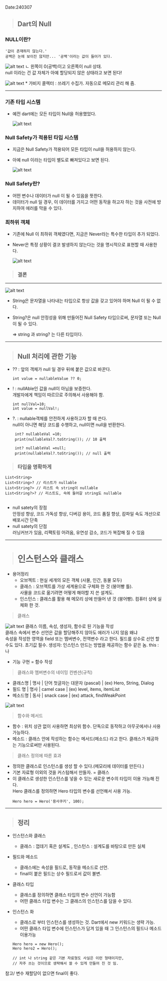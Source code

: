 Date:240307

> ## Dart의 Null

 ### NULL이란?  
    '값이 존재하지 않는다.'  
    공백은 눈에 보이진 않지만... '공백'이라는 값이 들어가 있다.  
![alt text](image-3.png)
 ㄴ 왼쪽이 0(공백)이고 오른쪽이 null 상태.  
 null 이라는 건 값 자체가 아예 할당되지 않은 상태라고 보면 된다!  

 ![alt text](image-7.png)
    * 가비지 콜렉터 : 쓰레기 수집가. 자동으로 메모리 관리 해 줌.

---- 

### 기존 타입 시스템
- 예전 dart에는 모든 타입이 Null을 허용했었다.
  
    ![alt text](image-4.png)

### Null Safety가 적용된 타입 시스템
- 지금은 Null Safety가 적용되어 모든 타입이 null을 허용하지 않는다.  
- 아예 null 이라는 타입이 별도로 빠져있다고 보면 된다.
  
    ![alt text](image-11.png)

### Null Safety란?
- 어떤 변수나 데이터가 null 이 될 수 있음을 뜻한다.
- 데이터가 null 일 경우, 이 데이터를 가지고 어떤 동작을 하고자 하는 것을 사전에 방지하여 에러를 막을 수 있다.

### 최하위 객체  
- 기존에 Null 이 최하위 객체였다면, 지금은 Never라는 특수한 타입이 추가 되었다.
- Never은 특정 상황이 결코 발생하지 않는다는 것을 명시적으로 표현할 때 사용한다. 
  
    ![alt text](image-6.png)
  

> ### 결론  
----  
![alt text](image-10.png)
  
  - String은 문자열을 나타내는 타입으로 항상 값을 갖고 있어야 하며 Null 이 될 수 없다.
  - String?은 null 안정성을 위해 만들어진 Null Safety 타입으로써, 문자열 또는 Null 이 될 수 있다.
  
    => string 과 string? 는 다른 타입이다.  

----  
 

> ## Null 처리에 관한 기능
-  ??  : 앞의 객체가 null 일 경우 뒤에 붙은 값으로 바꾼다.
 
    ~~~
    int value = nullableValue ?? 0;
    ~~~

-  ! : nullAble인 값을 null이 아님을 보증한다.  
개발자에게 책임이 따르므로 주의해서 사용해야 함.
    ~~~
    int nullVal=10;
    int value = nullVal!;
    ~~~
    
-  ?.  :  nullable객체를 안전하게 사용하고자 할 때 쓴다.  
  null이 아니면 해당 코드를 수행하고, null이면 null을 반환한다.  

    ~~~
     int? nullableVal =10;
     print(nullableVal?.toString()); // 10 출력

     int? nullableVal =null;
     print(nullableVal?.toString()); // null 출력
    ~~~


> ### 타입을 명확하게
~~~
List<String>
List<String>? // 리스트가 nullable
List<String?> // 리스트 속 string이 nullable
List<String?>? // 리스트도, 속에 들어갈 string도 nullable
    
~~~
- null satety의 장점  
   안정성 향상, 코드 가독성 향상, 디버깅 용이, 코드 품질 향상, 캄파일 속도 개선으로 배포시간 단축
- null satety의 단점  
   러닝커브가 있음, 리팩토링 어려움, 유연성 감소, 코드가 복잡해 질 수 있음


----  


> # 인스턴스와 클래스  
> 
- 용어정리
  - 오브젝트 : 현실 세개의 모든 객체 (사물, 인간, 동물 모두)
  - 클래스 : 오브젝트를 가상 세계용으로 구체화 한 것 (붕어빵 틀).  
            사물을 코드로 옮기려면 어떻게 해야할 지 쓴 설계도.
  - 인스턴스 : 클래스를 활용 해 메모리 상에 만들어 낸 것 (붕어빵). 컴퓨터 상에 실체화 한 것.

> 클래스

   ![alt text](image-8.png)
  클래스 이름, 속성, 생성자, 함수로 된 기능을 작성  
  클래스 속에서 변수 선언은 값을 할당해주지 않아도 에러가 나지 않음 왜냐  
  속성을 작성한 영역을 field 또는 멤버변수, 전역변수 라고 한다.
  필드를 상수로 선언 할 수도 있다. 초기값 필수.
  생성자: 인스턴스 만드는 방법을 제공하는 함수 같은 놈. this : 나

  - 기능 구현 = 함수 작성  
  
> 클래스와 멤버변수의 네이밍 컨벤션(규칙)
  - 클래스명 | 명사 | 단어 첫글자는 대문자 (pascal) | (ex) Hero, String, Dialog
  - 필드 명 | 명사 | camel case | (ex) level, items, itemList
  - 메소드명 | 동사 | snack case | (ex) attack, findWeakPoint  
  
  ![alt text](image-9.png)
  
> 함수와 메서드  
 
  - 함수 : 위치 상관 없이 사용하면 최상위 함수. 단독으로 동작하고 아무곳에서나 사용 가능하다.
  - 메소드 : 클래스 안에 작성하는 함수는 메서드(메소드) 라고 한다. 클래스가 제공하는 기능으로써만 사용된다.

> 클래스 정의에 따른 효과
  -   정의한 클래스로 인스턴스를 생성 할 수 있다.(메모리에 데이터를 만든다.)
  -   기본 자료형 이외의 것을 커스텀해서 만들자. = 클래스
  -   이 클래스로 생성한 인스턴스를 넣을 수 있는 새로운 변수의 타입이 이용 가능해 진다.  
      Hero 클래스를 정의하면 Hero 타입의 변수를 선언해서 사용 가능.
      ~~~
      Hero hero = Hero('용사쿠키', 100);
      ~~~

----
> ## 정리
- 인스턴스와 클래스
  - 클래스 : 껍데기 혹은 설계도 , 인스턴스 : 설계도를 바탕으로 만든 실체  
  
- 필드와 메소드
  - 클래스에는 속성을 필드로, 동작을 메소드로 선언.
  - final이 붙은 필드는 상수 필드로서 값이 불변.  
  
- 클래스 타입
  - 클래스를 정의하면 클래스 타입의 변수 선언이 가능함
  - 어떤 클래스 타입 변수는 그 클래스의 인스턴스를 담을 수 있다.  
  
- 인스턴스 화
  - 클래스로 부터 인스턴스를 생성하는 것. Dart에서 new 키워드는 생략 가능.
  - 어떤 클래스 타입 변수에 인스턴스가 담겨 있을 때 그 인스턴스의 필드나 메소드 이용가능  
   
  
  ~~~
  Hero hero = new Hero();
  Hero hero2 = Hero();

  // int 나 string 같은 기본 자료형도 사실은 이런 형태이지만, 
  // 자주 쓰는 것이므로 생략해서 쓸 수 있게 만들어 진 것 임.
  ~~~

참고/ 변수 재할당이 없으면 final이 좋다.